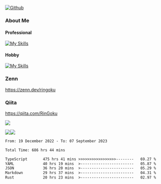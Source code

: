 [![Github](https://img.shields.io/github/followers/skyt-a?label=Follow&style=social)](https://github.com/skyt-a)

### About Me
#### Professional
[![My Skills](https://skillicons.dev/icons?i=react,ts,js,nodejs,java,graphql,firebase,githubactions&theme=light)](https://skillicons.dev)
#### Hobby
[![My Skills](https://skillicons.dev/icons?i=unity,rust,py&theme=light)](https://skillicons.dev)

### Zenn
https://zenn.dev/ringoku
### Qiita
https://qiita.com/RinGoku


![](https://github-profile-summary-cards.vercel.app/api/cards/profile-details?username=skyt-a&theme=default)

![](https://github-profile-summary-cards.vercel.app/api/cards/repos-per-language?username=skyt-a&theme=default)![](https://github-profile-summary-cards.vercel.app/api/cards/stats?username=RinGoku&theme=default)

<!--START_SECTION:waka-->

```txt
From: 19 December 2022 - To: 07 September 2023

Total Time: 686 hrs 44 mins

TypeScript       475 hrs 41 mins >>>>>>>>>>>>>>>>>--------   69.27 %
YAML             40 hrs 19 mins  >------------------------   05.87 %
JSON             36 hrs 20 mins  >------------------------   05.29 %
Markdown         29 hrs 37 mins  >------------------------   04.31 %
Rust             20 hrs 23 mins  >------------------------   02.97 %
```

<!--END_SECTION:waka-->
